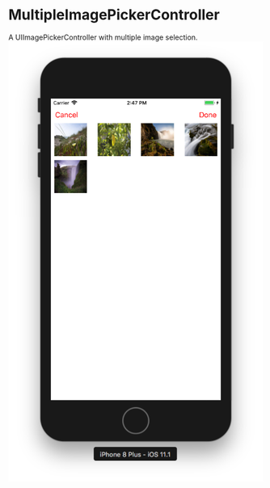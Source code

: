 # MultipleImagePickerController
A UIImagePickerController with multiple image selection.
![Example image](https://github.com/membersheep/MultipleImagePickerController/blob/master/example.png)